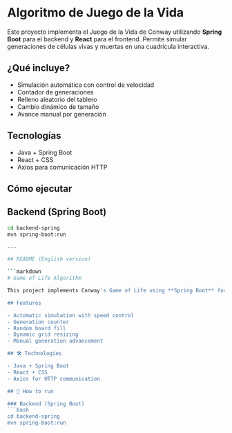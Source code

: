 # Algoritmo de Juego de la Vida

Este proyecto implementa el Juego de la Vida de Conway utilizando **Spring Boot** para el backend y **React** para el frontend. Permite simular generaciones de células vivas y muertas en una cuadrícula interactiva.

## ¿Qué incluye?

- Simulación automática con control de velocidad
- Contador de generaciones
- Relleno aleatorio del tablero
- Cambio dinámico de tamaño
- Avance manual por generación

## Tecnologías

- Java + Spring Boot
- React + CSS
- Axios para comunicación HTTP

## Cómo ejecutar

## Backend (Spring Boot)
```bash
cd backend-spring
mvn spring-boot:run

---

## README (English version)

```markdown
# Game of Life Algorithm

This project implements Conway's Game of Life using **Spring Boot** for the backend and **React** for the frontend. It allows users to simulate generations of living and dead cells on an interactive grid.

## Features

- Automatic simulation with speed control
- Generation counter
- Random board fill
- Dynamic grid resizing
- Manual generation advancement

## 🛠 Technologies

- Java + Spring Boot
- React + CSS
- Axios for HTTP communication

## 🚀 How to run

### Backend (Spring Boot)
```bash
cd backend-spring
mvn spring-boot:run
